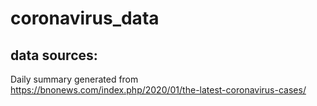 
# coronavirus_data

## data sources:

Daily summary generated from https://bnonews.com/index.php/2020/01/the-latest-coronavirus-cases/



